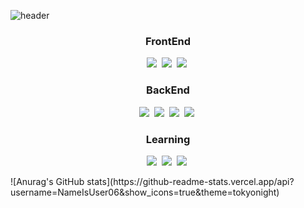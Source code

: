 
![header](https://capsule-render.vercel.app/api?type=waving&color=timeGradient&height=300&section=header&text=NameIsUser06&animation=fadeIn&fontSize=80&desc=Backend%20Developer&descSize=20&descAlign=70&descAlignY=65)
<div>
  <p align="center">
    <h3 align = "center">FrontEnd</h3>
    <div align = "center">
    <img src="https://img.shields.io/badge/Javascript-ffb13b?style=flat-square&logo=javascript&logoColor=white"/></a>&nbsp 
    <img src="https://img.shields.io/badge/css-1572B6?style=flat-square&logo=css3&logoColor=white"/></a>&nbsp
    <img src="https://img.shields.io/badge/HTML5-E34F26?style=flat-square&logo=css3&logoColor=white"/></a>&nbsp 
    </div>
    <h3 align = "center">BackEnd</h3>
    <div align = "center">
    <img src="https://img.shields.io/badge/C-A8B9CC?style=flat-square&logo=C&logoColor=white"/></a>&nbsp
    <img src="https://img.shields.io/badge/Python-3766AB?style=flat-square&logo=Python&logoColor=white"/></a>&nbsp 
    <img src="https://img.shields.io/badge/Java-007396?style=flat-square&logo=Java&logoColor=white"/></a>&nbsp
    <img src="https://img.shields.io/badge/Mysql-E6B91E?style=flat-square&logo=MySql&logoColor=white"/></a>&nbsp 
    </div>
    <div align = "center">
    <h3 align = "center">Learning</h3>
    <img src="https://img.shields.io/badge/Spring-6DB33F?style=flat-square&logo=Spring&logoColor=white"/></a>&nbsp 
    <img src="https://img.shields.io/badge/Django-092E20?style=flat-square&logo=Django&logoColor=white"/></a>&nbsp
    <img src="https://img.shields.io/badge/aws-333664?style=flat-square&logo=amazon-aws&logoColor=white"/></a>&nbsp
    </div>
  </p>
 </div>
![Anurag's GitHub stats](https://github-readme-stats.vercel.app/api?username=NameIsUser06&show_icons=true&theme=tokyonight)
